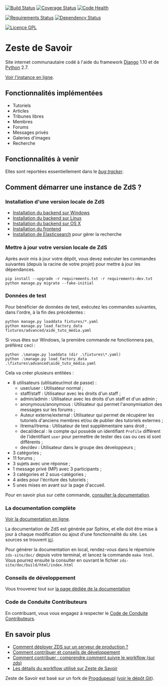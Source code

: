 [![Build Status](https://travis-ci.org/zestedesavoir/zds-site.svg?branch=dev)](https://travis-ci.org/zestedesavoir/zds-site)
[![Coverage Status](https://coveralls.io/repos/github/zestedesavoir/zds-site/badge.svg?branch=dev)](https://coveralls.io/github/zestedesavoir/zds-site?branch=dev)
[![Code Health](https://landscape.io/github/zestedesavoir/zds-site/dev/landscape.svg)](https://landscape.io/github/zestedesavoir/zds-site/dev)

[![Requirements Status](https://requires.io/github/zestedesavoir/zds-site/requirements.svg?branch=dev)](https://requires.io/github/zestedesavoir/zds-site/requirements/?branch=dev)
[![Dependency Status](https://david-dm.org/zestedesavoir/zds-site.svg)](https://david-dm.org/zestedesavoir/zds-site)

[![Licence GPL](http://img.shields.io/badge/license-GPL-yellow.svg)](http://www.gnu.org/licenses/quick-guide-gplv3.fr.html)

# Zeste de Savoir

Site internet communautaire codé à l'aide du framework [Django](https://www.djangoproject.com/) 1.10 et de [Python](https://www.python.org/) 2.7.

[Voir l'instance en ligne](https://zestedesavoir.com).


## Fonctionnalités implémentées

- Tutoriels
- Articles
- Tribunes libres
- Membres
- Forums
- Messages privés
- Galeries d'images
- Recherche


## Fonctionnalités à venir

Elles sont reportées essentiellement dans le [*bug tracker*](https://github.com/zestedesavoir/zds-site/issues).


## Comment démarrer une instance de ZdS ?

### Installation d'une version locale de ZdS

- [Installation du backend sur Windows](https://docs.zestedesavoir.com/install/backend-windows-install.html)
- [Installation du backend sur Linux](https://docs.zestedesavoir.com/install/backend-linux-install.html)
- [Installation du backend sur OS X](https://docs.zestedesavoir.com/install/backend-os-x-install.html)
- [Installation du frontend](https://docs.zestedesavoir.com/install/frontend-install.html)
- [Installation de Elasticsearch](https://docs.zestedesavoir.com/install/install-es.html) pour gérer la recherche


### Mettre à jour votre version locale de ZdS

Après avoir mis à jour votre dépôt, vous devez exécuter les commandes suivantes (depuis la racine de votre projet) pour mettre à jour les dépendances.

```console
pip install --upgrade -r requirements.txt -r requirements-dev.txt
python manage.py migrate --fake-initial
```


### Données de test

Pour bénéficier de données de test, exécutez les commandes suivantes, dans l'ordre, à la fin des précédentes :

```console
python manage.py loaddata fixtures/*.yaml
python manage.py load_factory_data fixtures/advanced/aide_tuto_media.yaml
```
Si vous êtes sur Windows, la première commande ne fonctionnera pas, préférez ceci :

```console
python .\manage.py loaddata (dir .\fixtures\*.yaml)
python .\manage.py load_factory_data .\fixtures\advanced\aide_tuto_media.yaml
```


Cela va créer plusieurs entitées :

* 8 utilisateurs (utilisateur/mot de passe) :
    * user/user : Utilisateur normal ;
    * staff/staff : Utilisateur avec les droits d'un staff ;
    * admin/admin : Utilisateur avec les droits d'un staff et d'un admin ;
    * anonymous/anonymous : Utilisateur qui permet l'anonymisation des messages sur les forums ;
    * Auteur externe/external : Utilisateur qui permet de récupérer les tutoriels d'anciens membres et/ou de publier des tutoriels externes ;
    * ïtrema/ïtrema : Utilisateur de test supplémentaire sans droit ;
    * decal/decal : le compte qui possède un identifiant ``Profile`` différent de l'identifiant ``user`` pour permettre de tester des cas ou ces id sont différents ;
    * dev/dev : Utilisateur dans le groupe des développeurs ;
* 3 catégories ;
* 11 forums ;
* 3 sujets avec une réponse ;
* 1 message privé (MP) avec 3 participants ;
* 3 catégories et 2 sous-catégories ;
* 4 aides pour l'écriture des tutoriels ;
* 5 unes mises en avant sur la page d'accueil.

Pour en savoir plus sur cette commande, [consulter la documentation](https://docs.zestedesavoir.com/utils/fixture_loaders.html).

### La documentation complète

[Voir la documentation en ligne](https://docs.zestedesavoir.com/).

La documentation de ZdS est générée par Sphinx, et elle doit être mise à jour à chaque modification ou ajout d'une fonctionnalité du site. Les sources se trouvent [ici](doc/source/).

Pour générer la documentation en local, rendez-vous dans le répertoire `zds-site/doc/` depuis votre terminal, et lancez la commande `make html`. Vous pourrez ensuite la consulter en ouvrant le fichier `zds-site/doc/build/html/index.html`


### Conseils de développement

Vous trouverez tout sur [la page dédiée de la documentation](CONTRIBUTING.md)

### Code de Conduite Contributeurs

En contribuant, vous vous engagez à respecter le [Code de Conduite Contributeurs](CODE_OF_CONDUCT.md).


## En savoir plus

- [Comment déployer ZDS sur un serveur de production ?](https://docs.zestedesavoir.com/install/deploy-in-production.html)
- [Comment contribuer et conseils de développement](CONTRIBUTING.md)
- [Comment contribuer : comprendre comment suivre le workflow (sur zds)](http://zestedesavoir.com/forums/sujet/324/comment-contribuer-comprendre-comment-suivre-le-workflow/)
- [Les détails du workflow utilisé sur Zeste de Savoir](https://docs.zestedesavoir.com/workflow.html)

Zeste de Savoir est basé sur un fork de [Progdupeupl](https://pdp.microjoe.org) ([voir le dépôt Git](https://github.com/progdupeupl/pdp_website)).
